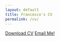 ```yaml
---
layout: default
title: Francesco's CV
permalink: /cv/
---
```


<section class="cv">
    <a
        href="/assets/francesco_ferri_resume.pdf"
        class="classic-cta"
        download
        >Download CV</a
    >
    <a
        href="mailto:{{ site.data.social-media.email.id }}?subject=From%20fcferri.com"
        class="classic-cta"
        >Email Me!</a
    >
</section>
